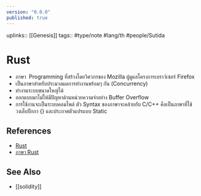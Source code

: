 ```yaml
---
version: "0.0.0"
published: true
---
```

uplinks:: [[Genesis]] 
tags:: #type/note #lang/th #people/Sutida

# Rust
- ภาษา  Programming ที่สร้างโดยวิศวกรของ Mozilla ผู้ดูแลโครงการเบราว์เซอร์ Firefox
- เป็นภาษาสำหรับประมวลผลการทำงานพร้อมๆ กัน (Concurrency) 
- ทำงานระบบขนาดใหญ่ได้ 
- ออกแบบมาไม่ให้มีปัญหาด้านหน่วยความจำอย่าง Buffer Overflow
- การใช้งานจะเป็นระบบคอมไพล์ ตัว Syntax ของภาษาจะคล้ายกับ C/C++ คือเป็นภาษาที่ใช้วงเล็บปีกกา {} และประกาศตัวแปรแบบ Static

## References
- [Rust](https://www.rust-lang.org/)
- [ภาษา Rust](https://www.mfec.co.th/th/cto-brief/%E0%B8%A0%E0%B8%B2%E0%B8%A9%E0%B8%B2-rust-%E0%B8%A0%E0%B8%B2%E0%B8%A9%E0%B8%B2%E0%B9%82%E0%B8%9B%E0%B8%A3%E0%B9%81%E0%B8%81%E0%B8%A3%E0%B8%A1%E0%B8%A1%E0%B8%B4%E0%B9%88%E0%B8%87%E0%B8%97%E0%B8%B5/)

## See Also
- [[solidity]]
